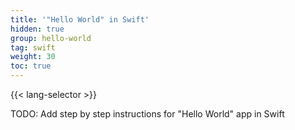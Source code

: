 ```yaml
---
title: '"Hello World" in Swift'
hidden: true
group: hello-world
tag: swift
weight: 30
toc: true
---
```


{{< lang-selector >}}

TODO:  Add step by step instructions for "Hello World" app in Swift